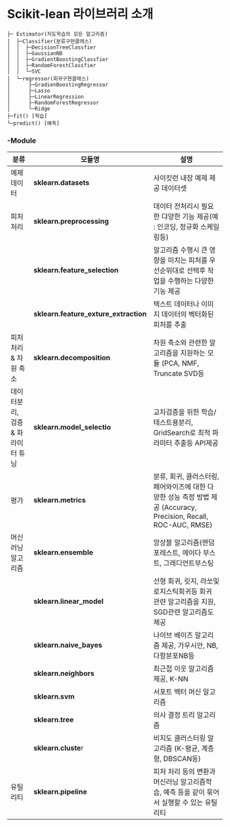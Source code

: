 # Scikit-lean 라이브러리 소개
```
├─ Estimator(지도학습의 모든 알고리즘)
│  ├─Classifier(분류구현클래스)
│  │  ├─DecisionTreeClassfier
│  │  ├─GaussianNB
│  │  ├─GradientBoostingClassfier
│  │  ├─RandomForestClassfier
│  │  └─SVC
│  └─regressor(회귀구현클래스)
│      ├─GradienBoostingRegressor
│      ├─Lasso
│      ├─LinearRegression
│      ├─RandomForestRegressor
│      └─Ridge
├─fit() [학습]
└─predict() [예측]
```

### -Module

|분류|모듈명|설명|
|------|---|---|
|예제 데이터|**sklearn.datasets** |사이킷런 내장 예제 제공 데이터셋 |
|피처 처리|**sklearn.preprocessing**  |데이터 전처리시 필요한 댜양한 기능 제공(예 : 인코딩, 정규화 스케일링등) |
|  | **sklearn.feature_selection**| 알고리즘 수행시 큰 영향을 미치는 피처를 우선순위대로 선택후 작업을 수행하는 다양한 기능 제공 |
|  | **sklearn.feature_exture_extraction**  |텍스트 데이터나 이미지 데이터의 벡터화된 피처를 추출 |
| 피처 처리& 차원 축소 | **sklearn.decomposition** |차원 축소와 관련한 알고리즘을 지원하는 모듈 (PCA, NMF, Truncate SVD등 |
| 데이터분리, 검증& 파라미터 튜닝 | **sklearn.model_selectio** | 교차검증을 위한 학습/테스트용분리, GridSearch로 최적 파라미터 추출등 API제공|
|평가 | **sklearn.metrics** |분류, 회귀, 클러스터링, 페어와이즈에 대한 다양한 성능 측정 방법 제공 (Accuracy, Precision, Recall, ROC-AUC, RMSE) |
|머신러닝 알고리즘  | **sklearn.ensemble**  |앙상블 알고리즘(랜덤포레스트, 에이다 부스트, 그래디언트부스팅 |
|  |**sklearn.linear_model**   |선형 회귀, 릿지, 라쏘및 로지스틱회귀등 회귀 관련 알고리즘을 지원, SGD관련 알고리즘도 제공 |
|  | **sklearn.naive_bayes** |나이브 베이즈 알고리즘 제공, 가우시안, NB, 다항분포NB등 |
|  |**sklearn.neighbors**  |최근접 이웃 알고리즘 제공, K-NN | 
|  | **sklearn.svm** | 서포트 벡터 머신 알고리즘|
|  | **sklearn.tree**  | 의사 결정 트리 알고리즘|
|  |**sklearn.cluste**r  | 비지도 클러스터링 알고리즘 (K-평균, 계층형, DBSCAN등)|
|유틸리티  | **sklearn.pipeline** |피처 처리 등의 변환과 머신러닝 알고리즘학습, 예측 등을 같이 묶어서 실행할 수 있는 유틸리티 |
